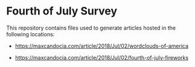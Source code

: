 # Fourth of July Survey

This repository contains files used to generate articles hosted in the following locations:

* https://maxcandocia.com/article/2018/Jul/02/wordclouds-of-america

* https://maxcandocia.com/article/2018/Jul/02/fourth-of-july-fireworks